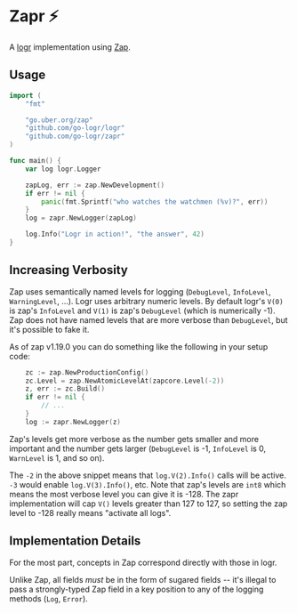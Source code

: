 Zapr :zap:
==========

A [logr](https://github.com/go-logr/logr) implementation using
[Zap](https://github.com/uber-go/zap).

Usage
-----

```go
import (
    "fmt"

    "go.uber.org/zap"
    "github.com/go-logr/logr"
    "github.com/go-logr/zapr"
)

func main() {
    var log logr.Logger

    zapLog, err := zap.NewDevelopment()
    if err != nil {
        panic(fmt.Sprintf("who watches the watchmen (%v)?", err))
    }
    log = zapr.NewLogger(zapLog)

    log.Info("Logr in action!", "the answer", 42)
}
```

Increasing Verbosity
--------------------

Zap uses semantically named levels for logging (`DebugLevel`, `InfoLevel`,
`WarningLevel`, ...).  Logr uses arbitrary numeric levels.  By default logr's
`V(0)` is zap's `InfoLevel` and `V(1)` is zap's `DebugLevel` (which is
numerically -1).  Zap does not have named levels that are more verbose than
`DebugLevel`, but it's possible to fake it.

As of zap v1.19.0 you can do something like the following in your setup code:

```go
    zc := zap.NewProductionConfig()
    zc.Level = zap.NewAtomicLevelAt(zapcore.Level(-2))
    z, err := zc.Build()
    if err != nil {
        // ...
    }
    log := zapr.NewLogger(z)
```

Zap's levels get more verbose as the number gets smaller and more important and
the number gets larger (`DebugLevel` is -1, `InfoLevel` is 0, `WarnLevel` is 1,
and so on).

The `-2` in the above snippet means that `log.V(2).Info()` calls will be active.
`-3` would enable `log.V(3).Info()`, etc.  Note that zap's levels are `int8`
which means the most verbose level you can give it is -128.  The zapr
implementation will cap `V()` levels greater than 127 to 127, so setting the
zap level to -128 really means "activate all logs".

Implementation Details
----------------------

For the most part, concepts in Zap correspond directly with those in logr.

Unlike Zap, all fields *must* be in the form of sugared fields --
it's illegal to pass a strongly-typed Zap field in a key position to any
of the logging methods (`Log`, `Error`).
